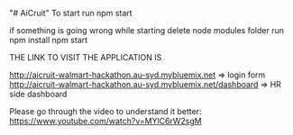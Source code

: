 "# AiCruit" 
To start run 
npm start

if something is going wrong while starting 
delete node modules folder
run npm install
npm start

THE LINK TO VISIT THE APPLICATION IS

http://aicruit-walmart-hackathon.au-syd.mybluemix.net                                      => login form
http://aicruit-walmart-hackathon.au-syd.mybluemix.net/dashboard                    => HR side dashboard 

Please go through the video to understand it better:
https://www.youtube.com/watch?v=MYlC6rW2sgM
